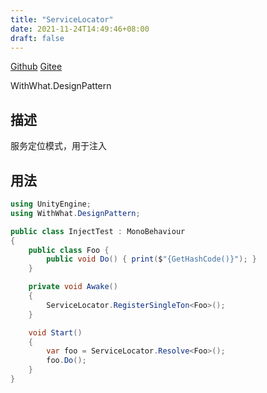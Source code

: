 ```yaml
---
title: "ServiceLocator"
date: 2021-11-24T14:49:46+08:00
draft: false
---
```


[Github](https://github.com/AlanWeekend/WithWhatForUnity/tree/upm/Runtime/DesignPattern/Inject)
[Gitee](https://gitee.com/week233/with_what_for_unity/tree/upm/Runtime/DesignPattern/Inject)

WithWhat.DesignPattern
## 描述
服务定位模式，用于注入
## 用法
```C#
using UnityEngine;
using WithWhat.DesignPattern;

public class InjectTest : MonoBehaviour
{
    public class Foo {
        public void Do() { print($"{GetHashCode()}"); }
    }

    private void Awake()
    {
        ServiceLocator.RegisterSingleTon<Foo>();
    }

    void Start()
    {
        var foo = ServiceLocator.Resolve<Foo>();
        foo.Do();
    }
}
```